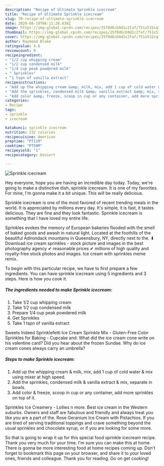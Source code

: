 ```yaml
---
description: "Recipe of Ultimate Sprinkle icecream"
title: "Recipe of Ultimate Sprinkle icecream"
slug: 70-recipe-of-ultimate-sprinkle-icecream
date: 2020-08-18T06:11:28.639Z
image: https://img-global.cpcdn.com/recipes/25f0d6cb9d1c2faf/751x532cq70/sprinkle-icecream-recipe-main-photo.jpg
thumbnail: https://img-global.cpcdn.com/recipes/25f0d6cb9d1c2faf/751x532cq70/sprinkle-icecream-recipe-main-photo.jpg
cover: https://img-global.cpcdn.com/recipes/25f0d6cb9d1c2faf/751x532cq70/sprinkle-icecream-recipe-main-photo.jpg
author: Raymond Blake
ratingvalue: 4.6
reviewcount: 9
recipeingredient:
- "1/2 cup whipping cream"
- "1/2 cup condensed milk"
- "1/4 cup peak powdered milk"
- " Sprinkles"
- "1 tspn of vanilla extract"
recipeinstructions:
- "Add up the whipping cream &amp; milk, mix, add 1 cup of cold water &amp; mix using mixer at high speed."
- "Add the sprinkles, condensed milk &amp; vanilla extract &amp; mix, separate in bowls."
- "Add color &amp; freeze, scoop in cup or any container, add more sprinkles on top of it."
categories:
- Recipe
tags:
- sprinkle
- icecream

katakunci: sprinkle icecream 
nutrition: 232 calories
recipecuisine: American
preptime: "PT11M"
cooktime: "PT59M"
recipeyield: "1"
recipecategory: Dessert

---
```



![Sprinkle icecream](https://img-global.cpcdn.com/recipes/25f0d6cb9d1c2faf/751x532cq70/sprinkle-icecream-recipe-main-photo.jpg)

Hey everyone, hope you are having an incredible day today. Today, we're going to make a distinctive dish, sprinkle icecream. It is one of my favorites. For mine, I'm gonna make it a bit unique. This will be really delicious.

Sprinkle icecream is one of the most favored of recent trending meals in the world. It is appreciated by millions every day. It's simple, it is fast, it tastes delicious. They are fine and they look fantastic. Sprinkle icecream is something that I have loved my entire life.

Sprinkles evokes the memory of European bakeries flooded with the smell of baked goods and awash in natural light. Located at the foothills of the beautiful Adirondack mountains in Queensbury, NY, directly next to the. ⬇ Download ice cream sprinkles - stock picture and images in the best photography agency ✔ reasonable prices ✔ millions of high quality and royalty-free stock photos and images. Ice cream with sprinkles meme remix.


To begin with this particular recipe, we have to first prepare a few ingredients. You can have sprinkle icecream using 5 ingredients and 3 steps. Here is how you cook it.

<!--inarticleads1-->

##### The ingredients needed to make Sprinkle icecream:

1. Take 1/2 cup whipping cream
1. Take 1/2 cup condensed milk
1. Prepare 1/4 cup peak powdered milk
1. Get  Sprinkles
1. Take 1 tspn of vanilla extract


Sweets Indeed Sprinklefetti Ice Cream Sprinkle Mix - Gluten-Free Color Sprinkles for Baking - Cupcake and. What did the ice cream cone write on his valentine card? Did you hear about the frozen Sundae. Why do ice cream cones always carry an umbrella? 

<!--inarticleads2-->

##### Steps to make Sprinkle icecream:

1. Add up the whipping cream &amp; milk, mix, add 1 cup of cold water &amp; mix using mixer at high speed.
1. Add the sprinkles, condensed milk &amp; vanilla extract &amp; mix, separate in bowls.
1. Add color &amp; freeze, scoop in cup or any container, add more sprinkles on top of it.


Sprinkles Ice Creamery - Lollies n more. Best ice cream in the Western suburbs. Owners and staff are fabulous and friendly and always treat you like you are a part of the. Rose Geranium Ice Cream with Pistachios. If you are tired of serving traditional toppings and crave something beyond the usual sprinkles and chocolate syrup, or if you are looking for some more. 

So that is going to wrap it up for this special food sprinkle icecream recipe. Thank you very much for your time. I'm sure you can make this at home. There is gonna be more interesting food at home recipes coming up. Don't forget to bookmark this page on your browser, and share it to your loved ones, friends and colleague. Thank you for reading. Go on get cooking!
